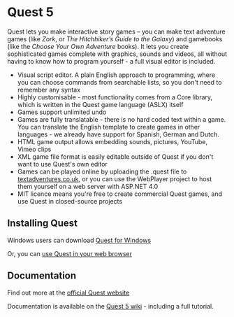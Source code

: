 Quest 5
=======

Quest lets you make interactive story games – you can make text adventure games (like *Zork*, or *The Hitchhiker’s Guide to the Galaxy*) and gamebooks (like the *Choose Your Own Adventure* books). It lets you create sophisticated games complete with graphics, sounds and videos, all without having to know how to program yourself - a full visual editor is included.

* Visual script editor. A plain English approach to programming, where you can choose commands from searchable lists, so you don't need to remember any syntax
* Highly customisable - most functionality comes from a Core library, which is written in the Quest game language (ASLX) itself
* Games support unlimited undo
* Games are fully translatable - there is no hard coded text within a game. You can translate the English template to create games in other languages - we already have support for Spanish, German and Dutch.
* HTML game output allows embedding sounds, pictures, YouTube, Vimeo clips
* XML game file format is easily editable outside of Quest if you don't want to use Quest's own editor
* Games can be played online by uploading the .quest file to [textadventures.co.uk](http://textadventures.co.uk/), or you can use the WebPlayer project to host them yourself on a web server with ASP.NET 4.0
* MIT licence means you're free to create commercial Quest games, and use Quest in closed-source projects

Installing Quest
----------------

Windows users can download [Quest for Windows](http://textadventures.co.uk/quest/desktop)

Or, you can [use Quest in your web browser](http://textadventures.co.uk/create)

Documentation
-------------

Find out more at the [official Quest website](http://textadventures.co.uk/quest/)

Documentation is available on the [Quest 5 wiki](http://quest5.net) - including a full tutorial.
